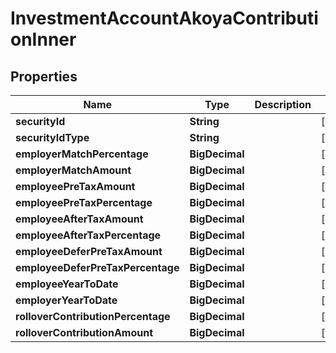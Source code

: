 

# InvestmentAccountAkoyaContributionInner


## Properties

| Name | Type | Description | Notes |
|------------ | ------------- | ------------- | -------------|
|**securityId** | **String** |  |  [optional] |
|**securityIdType** | **String** |  |  [optional] |
|**employerMatchPercentage** | **BigDecimal** |  |  [optional] |
|**employerMatchAmount** | **BigDecimal** |  |  [optional] |
|**employeePreTaxAmount** | **BigDecimal** |  |  [optional] |
|**employeePreTaxPercentage** | **BigDecimal** |  |  [optional] |
|**employeeAfterTaxAmount** | **BigDecimal** |  |  [optional] |
|**employeeAfterTaxPercentage** | **BigDecimal** |  |  [optional] |
|**employeeDeferPreTaxAmount** | **BigDecimal** |  |  [optional] |
|**employeeDeferPreTaxPercentage** | **BigDecimal** |  |  [optional] |
|**employeeYearToDate** | **BigDecimal** |  |  [optional] |
|**employerYearToDate** | **BigDecimal** |  |  [optional] |
|**rolloverContributionPercentage** | **BigDecimal** |  |  [optional] |
|**rolloverContributionAmount** | **BigDecimal** |  |  [optional] |



